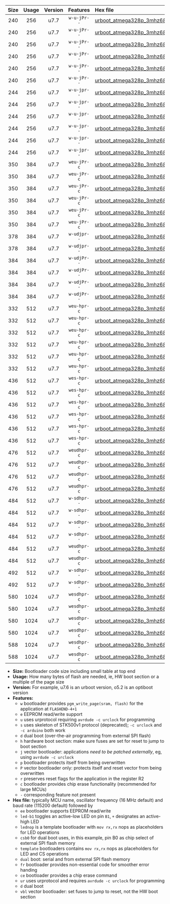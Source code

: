 |Size|Usage|Version|Features|Hex file|
|:-:|:-:|:-:|:-:|:--|
|240|256|u7.7|`w-u-jPr--`|[urboot_atmega328p_3mhz6864_38400bps_led+b1_ur_vbl.hex](https://raw.githubusercontent.com/stefanrueger/urboot.hex/main/mcus/atmega328p/fcpu_3mhz6864/38400_bps/urboot_atmega328p_3mhz6864_38400bps_led+b1_ur_vbl.hex)|
|240|256|u7.7|`w-u-jPr--`|[urboot_atmega328p_3mhz6864_38400bps_led+b5_ur_vbl.hex](https://raw.githubusercontent.com/stefanrueger/urboot.hex/main/mcus/atmega328p/fcpu_3mhz6864/38400_bps/urboot_atmega328p_3mhz6864_38400bps_led+b5_ur_vbl.hex)|
|240|256|u7.7|`w-u-jPr--`|[urboot_atmega328p_3mhz6864_38400bps_led+d5_ur_vbl.hex](https://raw.githubusercontent.com/stefanrueger/urboot.hex/main/mcus/atmega328p/fcpu_3mhz6864/38400_bps/urboot_atmega328p_3mhz6864_38400bps_led+d5_ur_vbl.hex)|
|240|256|u7.7|`w-u-jPr--`|[urboot_atmega328p_3mhz6864_38400bps_led-b1_ur_vbl.hex](https://raw.githubusercontent.com/stefanrueger/urboot.hex/main/mcus/atmega328p/fcpu_3mhz6864/38400_bps/urboot_atmega328p_3mhz6864_38400bps_led-b1_ur_vbl.hex)|
|240|256|u7.7|`w-u-jPr--`|[urboot_atmega328p_3mhz6864_38400bps_led-d5_ur_vbl.hex](https://raw.githubusercontent.com/stefanrueger/urboot.hex/main/mcus/atmega328p/fcpu_3mhz6864/38400_bps/urboot_atmega328p_3mhz6864_38400bps_led-d5_ur_vbl.hex)|
|240|256|u7.7|`w-u-jPr--`|[urboot_atmega328p_3mhz6864_38400bps_lednop_ur_vbl.hex](https://raw.githubusercontent.com/stefanrueger/urboot.hex/main/mcus/atmega328p/fcpu_3mhz6864/38400_bps/urboot_atmega328p_3mhz6864_38400bps_lednop_ur_vbl.hex)|
|244|256|u7.7|`w-u-jpr--`|[urboot_atmega328p_3mhz6864_38400bps_led+b1_fr_ur_vbl.hex](https://raw.githubusercontent.com/stefanrueger/urboot.hex/main/mcus/atmega328p/fcpu_3mhz6864/38400_bps/urboot_atmega328p_3mhz6864_38400bps_led+b1_fr_ur_vbl.hex)|
|244|256|u7.7|`w-u-jpr--`|[urboot_atmega328p_3mhz6864_38400bps_led+b5_fr_ur_vbl.hex](https://raw.githubusercontent.com/stefanrueger/urboot.hex/main/mcus/atmega328p/fcpu_3mhz6864/38400_bps/urboot_atmega328p_3mhz6864_38400bps_led+b5_fr_ur_vbl.hex)|
|244|256|u7.7|`w-u-jpr--`|[urboot_atmega328p_3mhz6864_38400bps_led+d5_fr_ur_vbl.hex](https://raw.githubusercontent.com/stefanrueger/urboot.hex/main/mcus/atmega328p/fcpu_3mhz6864/38400_bps/urboot_atmega328p_3mhz6864_38400bps_led+d5_fr_ur_vbl.hex)|
|244|256|u7.7|`w-u-jpr--`|[urboot_atmega328p_3mhz6864_38400bps_led-b1_fr_ur_vbl.hex](https://raw.githubusercontent.com/stefanrueger/urboot.hex/main/mcus/atmega328p/fcpu_3mhz6864/38400_bps/urboot_atmega328p_3mhz6864_38400bps_led-b1_fr_ur_vbl.hex)|
|244|256|u7.7|`w-u-jpr--`|[urboot_atmega328p_3mhz6864_38400bps_led-d5_fr_ur_vbl.hex](https://raw.githubusercontent.com/stefanrueger/urboot.hex/main/mcus/atmega328p/fcpu_3mhz6864/38400_bps/urboot_atmega328p_3mhz6864_38400bps_led-d5_fr_ur_vbl.hex)|
|244|256|u7.7|`w-u-jpr--`|[urboot_atmega328p_3mhz6864_38400bps_lednop_fr_ur_vbl.hex](https://raw.githubusercontent.com/stefanrueger/urboot.hex/main/mcus/atmega328p/fcpu_3mhz6864/38400_bps/urboot_atmega328p_3mhz6864_38400bps_lednop_fr_ur_vbl.hex)|
|350|384|u7.7|`weu-jPr-c`|[urboot_atmega328p_3mhz6864_38400bps_ee_led+b1_fr_ce_ur_vbl.hex](https://raw.githubusercontent.com/stefanrueger/urboot.hex/main/mcus/atmega328p/fcpu_3mhz6864/38400_bps/urboot_atmega328p_3mhz6864_38400bps_ee_led+b1_fr_ce_ur_vbl.hex)|
|350|384|u7.7|`weu-jPr-c`|[urboot_atmega328p_3mhz6864_38400bps_ee_led+b5_fr_ce_ur_vbl.hex](https://raw.githubusercontent.com/stefanrueger/urboot.hex/main/mcus/atmega328p/fcpu_3mhz6864/38400_bps/urboot_atmega328p_3mhz6864_38400bps_ee_led+b5_fr_ce_ur_vbl.hex)|
|350|384|u7.7|`weu-jPr-c`|[urboot_atmega328p_3mhz6864_38400bps_ee_led+d5_fr_ce_ur_vbl.hex](https://raw.githubusercontent.com/stefanrueger/urboot.hex/main/mcus/atmega328p/fcpu_3mhz6864/38400_bps/urboot_atmega328p_3mhz6864_38400bps_ee_led+d5_fr_ce_ur_vbl.hex)|
|350|384|u7.7|`weu-jPr-c`|[urboot_atmega328p_3mhz6864_38400bps_ee_led-b1_fr_ce_ur_vbl.hex](https://raw.githubusercontent.com/stefanrueger/urboot.hex/main/mcus/atmega328p/fcpu_3mhz6864/38400_bps/urboot_atmega328p_3mhz6864_38400bps_ee_led-b1_fr_ce_ur_vbl.hex)|
|350|384|u7.7|`weu-jPr-c`|[urboot_atmega328p_3mhz6864_38400bps_ee_led-d5_fr_ce_ur_vbl.hex](https://raw.githubusercontent.com/stefanrueger/urboot.hex/main/mcus/atmega328p/fcpu_3mhz6864/38400_bps/urboot_atmega328p_3mhz6864_38400bps_ee_led-d5_fr_ce_ur_vbl.hex)|
|350|384|u7.7|`weu-jPr-c`|[urboot_atmega328p_3mhz6864_38400bps_ee_lednop_fr_ce_ur_vbl.hex](https://raw.githubusercontent.com/stefanrueger/urboot.hex/main/mcus/atmega328p/fcpu_3mhz6864/38400_bps/urboot_atmega328p_3mhz6864_38400bps_ee_lednop_fr_ce_ur_vbl.hex)|
|378|384|u7.7|`w-udjpr--`|[urboot_atmega328p_3mhz6864_38400bps_led+b1_csd5_dual_ur_vbl.hex](https://raw.githubusercontent.com/stefanrueger/urboot.hex/main/mcus/atmega328p/fcpu_3mhz6864/38400_bps/urboot_atmega328p_3mhz6864_38400bps_led+b1_csd5_dual_ur_vbl.hex)|
|378|384|u7.7|`w-udjpr--`|[urboot_atmega328p_3mhz6864_38400bps_template_dual_ur_vbl.hex](https://raw.githubusercontent.com/stefanrueger/urboot.hex/main/mcus/atmega328p/fcpu_3mhz6864/38400_bps/urboot_atmega328p_3mhz6864_38400bps_template_dual_ur_vbl.hex)|
|384|384|u7.7|`w-udjPr--`|[urboot_atmega328p_3mhz6864_38400bps_led+b1_csb0_dual_ur_vbl.hex](https://raw.githubusercontent.com/stefanrueger/urboot.hex/main/mcus/atmega328p/fcpu_3mhz6864/38400_bps/urboot_atmega328p_3mhz6864_38400bps_led+b1_csb0_dual_ur_vbl.hex)|
|384|384|u7.7|`w-udjPr--`|[urboot_atmega328p_3mhz6864_38400bps_led+d5_csb0_dual_ur_vbl.hex](https://raw.githubusercontent.com/stefanrueger/urboot.hex/main/mcus/atmega328p/fcpu_3mhz6864/38400_bps/urboot_atmega328p_3mhz6864_38400bps_led+d5_csb0_dual_ur_vbl.hex)|
|384|384|u7.7|`w-udjPr--`|[urboot_atmega328p_3mhz6864_38400bps_led-b1_csb0_dual_ur_vbl.hex](https://raw.githubusercontent.com/stefanrueger/urboot.hex/main/mcus/atmega328p/fcpu_3mhz6864/38400_bps/urboot_atmega328p_3mhz6864_38400bps_led-b1_csb0_dual_ur_vbl.hex)|
|384|384|u7.7|`w-udjPr--`|[urboot_atmega328p_3mhz6864_38400bps_led-d5_csb0_dual_ur_vbl.hex](https://raw.githubusercontent.com/stefanrueger/urboot.hex/main/mcus/atmega328p/fcpu_3mhz6864/38400_bps/urboot_atmega328p_3mhz6864_38400bps_led-d5_csb0_dual_ur_vbl.hex)|
|332|512|u7.7|`weu-hpr-c`|[urboot_atmega328p_3mhz6864_38400bps_ee_led+b1_fr_ce_ur.hex](https://raw.githubusercontent.com/stefanrueger/urboot.hex/main/mcus/atmega328p/fcpu_3mhz6864/38400_bps/urboot_atmega328p_3mhz6864_38400bps_ee_led+b1_fr_ce_ur.hex)|
|332|512|u7.7|`weu-hpr-c`|[urboot_atmega328p_3mhz6864_38400bps_ee_led+b5_fr_ce_ur.hex](https://raw.githubusercontent.com/stefanrueger/urboot.hex/main/mcus/atmega328p/fcpu_3mhz6864/38400_bps/urboot_atmega328p_3mhz6864_38400bps_ee_led+b5_fr_ce_ur.hex)|
|332|512|u7.7|`weu-hpr-c`|[urboot_atmega328p_3mhz6864_38400bps_ee_led+d5_fr_ce_ur.hex](https://raw.githubusercontent.com/stefanrueger/urboot.hex/main/mcus/atmega328p/fcpu_3mhz6864/38400_bps/urboot_atmega328p_3mhz6864_38400bps_ee_led+d5_fr_ce_ur.hex)|
|332|512|u7.7|`weu-hpr-c`|[urboot_atmega328p_3mhz6864_38400bps_ee_led-b1_fr_ce_ur.hex](https://raw.githubusercontent.com/stefanrueger/urboot.hex/main/mcus/atmega328p/fcpu_3mhz6864/38400_bps/urboot_atmega328p_3mhz6864_38400bps_ee_led-b1_fr_ce_ur.hex)|
|332|512|u7.7|`weu-hpr-c`|[urboot_atmega328p_3mhz6864_38400bps_ee_led-d5_fr_ce_ur.hex](https://raw.githubusercontent.com/stefanrueger/urboot.hex/main/mcus/atmega328p/fcpu_3mhz6864/38400_bps/urboot_atmega328p_3mhz6864_38400bps_ee_led-d5_fr_ce_ur.hex)|
|332|512|u7.7|`weu-hpr-c`|[urboot_atmega328p_3mhz6864_38400bps_ee_lednop_fr_ce_ur.hex](https://raw.githubusercontent.com/stefanrueger/urboot.hex/main/mcus/atmega328p/fcpu_3mhz6864/38400_bps/urboot_atmega328p_3mhz6864_38400bps_ee_lednop_fr_ce_ur.hex)|
|436|512|u7.7|`wes-hpr-c`|[urboot_atmega328p_3mhz6864_38400bps_ee_led+b1_fr_ce.hex](https://raw.githubusercontent.com/stefanrueger/urboot.hex/main/mcus/atmega328p/fcpu_3mhz6864/38400_bps/urboot_atmega328p_3mhz6864_38400bps_ee_led+b1_fr_ce.hex)|
|436|512|u7.7|`wes-hpr-c`|[urboot_atmega328p_3mhz6864_38400bps_ee_led+b5_fr_ce.hex](https://raw.githubusercontent.com/stefanrueger/urboot.hex/main/mcus/atmega328p/fcpu_3mhz6864/38400_bps/urboot_atmega328p_3mhz6864_38400bps_ee_led+b5_fr_ce.hex)|
|436|512|u7.7|`wes-hpr-c`|[urboot_atmega328p_3mhz6864_38400bps_ee_led+d5_fr_ce.hex](https://raw.githubusercontent.com/stefanrueger/urboot.hex/main/mcus/atmega328p/fcpu_3mhz6864/38400_bps/urboot_atmega328p_3mhz6864_38400bps_ee_led+d5_fr_ce.hex)|
|436|512|u7.7|`wes-hpr-c`|[urboot_atmega328p_3mhz6864_38400bps_ee_led-b1_fr_ce.hex](https://raw.githubusercontent.com/stefanrueger/urboot.hex/main/mcus/atmega328p/fcpu_3mhz6864/38400_bps/urboot_atmega328p_3mhz6864_38400bps_ee_led-b1_fr_ce.hex)|
|436|512|u7.7|`wes-hpr-c`|[urboot_atmega328p_3mhz6864_38400bps_ee_led-d5_fr_ce.hex](https://raw.githubusercontent.com/stefanrueger/urboot.hex/main/mcus/atmega328p/fcpu_3mhz6864/38400_bps/urboot_atmega328p_3mhz6864_38400bps_ee_led-d5_fr_ce.hex)|
|436|512|u7.7|`wes-hpr-c`|[urboot_atmega328p_3mhz6864_38400bps_ee_lednop_fr_ce.hex](https://raw.githubusercontent.com/stefanrueger/urboot.hex/main/mcus/atmega328p/fcpu_3mhz6864/38400_bps/urboot_atmega328p_3mhz6864_38400bps_ee_lednop_fr_ce.hex)|
|476|512|u7.7|`weudhpr-c`|[urboot_atmega328p_3mhz6864_38400bps_ee_led+b1_csb0_dual_fr_ce_ur.hex](https://raw.githubusercontent.com/stefanrueger/urboot.hex/main/mcus/atmega328p/fcpu_3mhz6864/38400_bps/urboot_atmega328p_3mhz6864_38400bps_ee_led+b1_csb0_dual_fr_ce_ur.hex)|
|476|512|u7.7|`weudhpr-c`|[urboot_atmega328p_3mhz6864_38400bps_ee_led+d5_csb0_dual_fr_ce_ur.hex](https://raw.githubusercontent.com/stefanrueger/urboot.hex/main/mcus/atmega328p/fcpu_3mhz6864/38400_bps/urboot_atmega328p_3mhz6864_38400bps_ee_led+d5_csb0_dual_fr_ce_ur.hex)|
|476|512|u7.7|`weudhpr-c`|[urboot_atmega328p_3mhz6864_38400bps_ee_led-b1_csb0_dual_fr_ce_ur.hex](https://raw.githubusercontent.com/stefanrueger/urboot.hex/main/mcus/atmega328p/fcpu_3mhz6864/38400_bps/urboot_atmega328p_3mhz6864_38400bps_ee_led-b1_csb0_dual_fr_ce_ur.hex)|
|476|512|u7.7|`weudhpr-c`|[urboot_atmega328p_3mhz6864_38400bps_ee_led-d5_csb0_dual_fr_ce_ur.hex](https://raw.githubusercontent.com/stefanrueger/urboot.hex/main/mcus/atmega328p/fcpu_3mhz6864/38400_bps/urboot_atmega328p_3mhz6864_38400bps_ee_led-d5_csb0_dual_fr_ce_ur.hex)|
|484|512|u7.7|`w-sdhpr--`|[urboot_atmega328p_3mhz6864_38400bps_led+b1_csb0_dual_fr.hex](https://raw.githubusercontent.com/stefanrueger/urboot.hex/main/mcus/atmega328p/fcpu_3mhz6864/38400_bps/urboot_atmega328p_3mhz6864_38400bps_led+b1_csb0_dual_fr.hex)|
|484|512|u7.7|`w-sdhpr--`|[urboot_atmega328p_3mhz6864_38400bps_led+d5_csb0_dual_fr.hex](https://raw.githubusercontent.com/stefanrueger/urboot.hex/main/mcus/atmega328p/fcpu_3mhz6864/38400_bps/urboot_atmega328p_3mhz6864_38400bps_led+d5_csb0_dual_fr.hex)|
|484|512|u7.7|`w-sdhpr--`|[urboot_atmega328p_3mhz6864_38400bps_led-b1_csb0_dual_fr.hex](https://raw.githubusercontent.com/stefanrueger/urboot.hex/main/mcus/atmega328p/fcpu_3mhz6864/38400_bps/urboot_atmega328p_3mhz6864_38400bps_led-b1_csb0_dual_fr.hex)|
|484|512|u7.7|`w-sdhpr--`|[urboot_atmega328p_3mhz6864_38400bps_led-d5_csb0_dual_fr.hex](https://raw.githubusercontent.com/stefanrueger/urboot.hex/main/mcus/atmega328p/fcpu_3mhz6864/38400_bps/urboot_atmega328p_3mhz6864_38400bps_led-d5_csb0_dual_fr.hex)|
|484|512|u7.7|`weudhpr-c`|[urboot_atmega328p_3mhz6864_38400bps_ee_led+b1_csd5_dual_fr_ce_ur.hex](https://raw.githubusercontent.com/stefanrueger/urboot.hex/main/mcus/atmega328p/fcpu_3mhz6864/38400_bps/urboot_atmega328p_3mhz6864_38400bps_ee_led+b1_csd5_dual_fr_ce_ur.hex)|
|484|512|u7.7|`weudhpr-c`|[urboot_atmega328p_3mhz6864_38400bps_ee_template_dual_fr_ce_ur.hex](https://raw.githubusercontent.com/stefanrueger/urboot.hex/main/mcus/atmega328p/fcpu_3mhz6864/38400_bps/urboot_atmega328p_3mhz6864_38400bps_ee_template_dual_fr_ce_ur.hex)|
|492|512|u7.7|`w-sdhpr--`|[urboot_atmega328p_3mhz6864_38400bps_led+b1_csd5_dual_fr.hex](https://raw.githubusercontent.com/stefanrueger/urboot.hex/main/mcus/atmega328p/fcpu_3mhz6864/38400_bps/urboot_atmega328p_3mhz6864_38400bps_led+b1_csd5_dual_fr.hex)|
|492|512|u7.7|`w-sdhpr--`|[urboot_atmega328p_3mhz6864_38400bps_template_dual_fr.hex](https://raw.githubusercontent.com/stefanrueger/urboot.hex/main/mcus/atmega328p/fcpu_3mhz6864/38400_bps/urboot_atmega328p_3mhz6864_38400bps_template_dual_fr.hex)|
|580|1024|u7.7|`wesdhpr-c`|[urboot_atmega328p_3mhz6864_38400bps_ee_led+b1_csb0_dual_fr_ce.hex](https://raw.githubusercontent.com/stefanrueger/urboot.hex/main/mcus/atmega328p/fcpu_3mhz6864/38400_bps/urboot_atmega328p_3mhz6864_38400bps_ee_led+b1_csb0_dual_fr_ce.hex)|
|580|1024|u7.7|`wesdhpr-c`|[urboot_atmega328p_3mhz6864_38400bps_ee_led+d5_csb0_dual_fr_ce.hex](https://raw.githubusercontent.com/stefanrueger/urboot.hex/main/mcus/atmega328p/fcpu_3mhz6864/38400_bps/urboot_atmega328p_3mhz6864_38400bps_ee_led+d5_csb0_dual_fr_ce.hex)|
|580|1024|u7.7|`wesdhpr-c`|[urboot_atmega328p_3mhz6864_38400bps_ee_led-b1_csb0_dual_fr_ce.hex](https://raw.githubusercontent.com/stefanrueger/urboot.hex/main/mcus/atmega328p/fcpu_3mhz6864/38400_bps/urboot_atmega328p_3mhz6864_38400bps_ee_led-b1_csb0_dual_fr_ce.hex)|
|580|1024|u7.7|`wesdhpr-c`|[urboot_atmega328p_3mhz6864_38400bps_ee_led-d5_csb0_dual_fr_ce.hex](https://raw.githubusercontent.com/stefanrueger/urboot.hex/main/mcus/atmega328p/fcpu_3mhz6864/38400_bps/urboot_atmega328p_3mhz6864_38400bps_ee_led-d5_csb0_dual_fr_ce.hex)|
|588|1024|u7.7|`wesdhpr-c`|[urboot_atmega328p_3mhz6864_38400bps_ee_led+b1_csd5_dual_fr_ce.hex](https://raw.githubusercontent.com/stefanrueger/urboot.hex/main/mcus/atmega328p/fcpu_3mhz6864/38400_bps/urboot_atmega328p_3mhz6864_38400bps_ee_led+b1_csd5_dual_fr_ce.hex)|
|588|1024|u7.7|`wesdhpr-c`|[urboot_atmega328p_3mhz6864_38400bps_ee_template_dual_fr_ce.hex](https://raw.githubusercontent.com/stefanrueger/urboot.hex/main/mcus/atmega328p/fcpu_3mhz6864/38400_bps/urboot_atmega328p_3mhz6864_38400bps_ee_template_dual_fr_ce.hex)|

- **Size:** Bootloader code size including small table at top end
- **Usage:** How many bytes of flash are needed, ie, HW boot section or a multiple of the page size
- **Version:** For example, u7.6 is an urboot version, o5.2 is an optiboot version
- **Features:**
  + `w` bootloader provides `pgm_write_page(sram, flash)` for the application at `FLASHEND-4+1`
  + `e` EEPROM read/write support
  + `u` uses urprotocol requiring `avrdude -c urclock` for programming
  + `s` uses skeleton of STK500v1 protocol (deprecated); `-c urclock` and `-c arduino` both work
  + `d` dual boot (over-the-air programming from external SPI flash)
  + `h` hardware boot section: make sure fuses are set for reset to jump to boot section
  + `j` vector bootloader: applications *need to be patched externally*, eg, using `avrdude -c urclock`
  + `p` bootloader protects itself from being overwritten
  + `P` vector bootloader only: protects itself and reset vector from being overwritten
  + `r` preserves reset flags for the application in the register R2
  + `c` bootloader provides chip erase functionality (recommended for large MCUs)
  + `-` corresponding feature not present
- **Hex file:** typically MCU name, oscillator frequency (16 MHz default) and baud rate (115200 default) followed by
  + `ee` bootloader supports EEPROM read/write
  + `led-b1` toggles an active-low LED on pin `B1`, `+` designates an active-high LED
  + `lednop` is a template bootloader with `mov rx,rx` nops as placeholders for LED operations
  + `csb0` for dual boot uses, in this example, pin B0 as chip select of external SPI flash memory
  + `template` bootloaders contains `mov rx,rx` nops as placeholders for LED and CS operations
  + `dual` boot: serial and from external SPI flash memory
  + `fr` bootloader provides non-essential code for smoother error handing
  + `ce` bootloader provides a chip erase command
  + `ur` uses urprotocol and requires `avrdude -c urclock` for programming
  + `d` dual boot
  + `vbl` vector bootloader: set fuses to jump to reset, not the HW boot section
